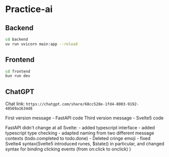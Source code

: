 # Practice-ai

## Backend

```sh
cd backend
uv run uvicorn main:app --reload
```

## Frontend

```sh
cd frontend
bun run dev
```

## ChatGPT

Chat link: `https://chatgpt.com/share/68cc528e-1fd4-8003-9192-40569a1634d8`

First version message - FastAPI code
Third version message - Svelte5 code

FastAPI didn't change at all
Svelte:
    - added typescript interface
    - added typescript type checking
    - adapted naming from two different message contexts (todo.completed to todo.done)
    - Deleted cringe emoji
    - fixed Svelte4 syntax(Svelte5 introduced runes, $state() in particular, and changed syntax for binding clicking events (from on:click to onclick) )
